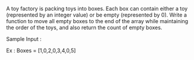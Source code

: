A toy factory is packing toys into boxes. Each box can contain either a toy (represented by an integer value) or be empty (represented by 0). Write a function to move all empty boxes to the end of the array while maintaining the order of the toys, and also return the count of empty boxes.


Sample Input :

Ex : Boxes = [1,0,2,0,3,4,0,5]

